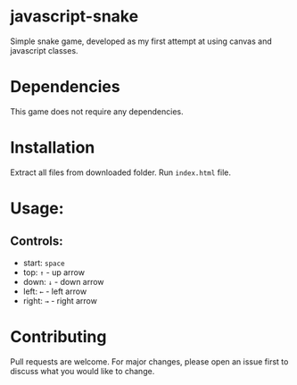 # javascript-snake

Simple snake game, developed as my first attempt at using canvas and javascript classes.

# Dependencies

This game does not require any dependencies.

# Installation

Extract all files from downloaded folder. Run `index.html` file.

# Usage:
## Controls:

- start: `space`
- top: `↑` - up arrow
- down: `↓` - down arrow
- left: `←` - left arrow
- right: `→` - right arrow


# Contributing

Pull requests are welcome. For major changes, please open an issue first to discuss what you would like to change.